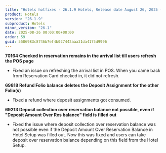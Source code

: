 ```yaml
---
title: "Hotels hotfixes - 26.1.9 Hotels, Release date August 26, 2025 - Hotfixes"
product: Hotels
version: "26.1.9"
subproduct: Hotels
minor_version: "26.1"
date: 2025-08-26 00:00:00+00:00
order: 59
guid: 5586983c8746b7ef4b027442aaa31da4175d9996
---
```


<div><strong>70164 Checked in reservation remains in the arrival list till users refresh the POS page</strong>
<ul><li>  Fixed an issue on refreshing the arrival list in POS. When you came back from Reservation Card checked in, it did not refresh.</li></ul>
<strong>69818 Refund Folio balance deletes the Deposit Assignment for the other Folio(s)</strong>
<ul><li>Fixed a refund where deposit assignments got consumed.</li></ul>
<strong>69213 Deposit collection over reservation balance not possible, even if "Deposit Amount Over Res balance" field is filled out</strong>
<ul><li>Fixed the issue where deposit collection over reservation balance was not possible even if the Deposit Amount Over Reservation Balance in Hotel Setup was filled out. Now this was fixed and users can take deposit over reservation balance depending on this field from the Hotel Setup.</li></ul></div>
